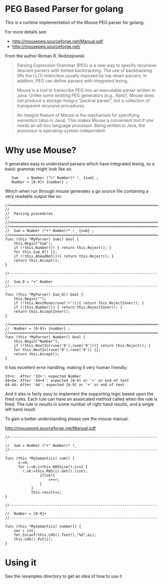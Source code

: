 # PEG Based Parser for golang

This is a runtime implementation of the Mouse PEG parser for golang. 

For more details see:

 * http://mousepeg.sourceforge.net/Manual.pdf
 * http://mousepeg.sourceforge.net/

From the author Roman R. Redziejowski

> Parsing Expression Grammar (PEG) is a new way to specify recursive-descent parsers with
> limited backtracking. The use of backtracking lifts the LL(1) restriction usually imposed by
> top-down parsers. In addition, PEG can define parsers with integrated lexing.
>
> Mouse is a tool to transcribe PEG into an executable parser written in Java. Unlike some
> existing PEG generators (e.g., Rats!), Mouse does not produce a storage-hungry ”packrat
> parser”, but a collection of transparent recursive procedures.
>
> An integral feature of Mouse is the mechanism for specifying semantics (also in Java). This
> makes Mouse a convenient tool if one needs an ad-hoc language processor. Being written in
> Java, the processor is operating-system independent

# Why use Mouse?

It generates easy to understand parsers which have integrated lexing, so a basic grammar
might look like so:

```
   Sum    = Number ("+" Number)* !_ {sum} ;
   Number = [0-9]+ {number} ;
``` 

Which when run through mouse generates a go source file containing a very readable
output like so:

```golang
//=========================================================================
//
//  Parsing procedures
//
//=========================================================================
//=======================================================================
//  Sum = Number ("+" Number)* !_ {sum} ;
//=======================================================================
func (this *MyParser) Sum() bool {
	this.Begin("Sum");
	if (!this.Number()) { return this.Reject(); }
	for this.Sum_0() {};
	if (!this.AheadNot()){ return this.Reject(); }
	return this.Accept();
}

//---------------------------------------------------------------------
//  Sum_0 = "+" Number
//---------------------------------------------------------------------
func (this *MyParser) Sum_0() bool {
	this.Begin("");
	if (!this.NextRune(rune('+'))){ return this.RejectInner(); }
	if (!this.Number()) { return this.RejectInner(); }
	return this.AcceptInner();
}

//=======================================================================
//  Number = [0-9]+ {number} ;
//=======================================================================
func (this *MyParser) Number() bool {
	this.Begin("Number");
	if (!this.NextIn(rune('0'),rune('9'))){ return this.Reject(); }
	for this.NextIn(rune('0'),rune('9')) {};
	return this.Accept();
}
```

It has excellent error handling, making it very human friendly:

```
33+n:  After '33+': expected Number
44+4a: After '44+4': expected [0-9] or '+' or end of text
44-44: After '44': expected [0-9] or '+' or end of text
```

And it also is fairly easy to implement the supporting logic 
based upon the fired rules. Each rule can have an assoicated
method called when the rule is fired. The rule is results in some
number of right hand results, and a single left hand result. 

To gain a better understanding please see the mouse manual:

http://mousepeg.sourceforge.net/Manual.pdf

```
//---------------------------------------------------------------------
//  Sum = Number ("+" Number)* !_
//---------------------------------------------------------------------
func (this *MySemantics) sum() {
      s:=0;
      for i:=0;i<this.RHSSize();i+=2 {
        r,ok:=this.RHS(i).Get().(int);
				if(ok){
					s+=r;
				}
			}
			this.result=s;
}

//---------------------------------------------------------------------
//  Number = [0-9]+
//---------------------------------------------------------------------
func (this *MySemantics) number() {
	var i int;
	fmt.Sscanf(this.LHS().Text(),"%d",&i);
	this.LHS().Put(i);
}
```

# Using it
	
See the /examples directory to get an idea of how to use it

